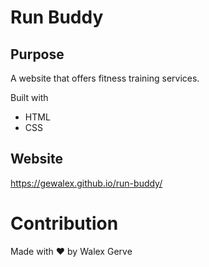 # Run Buddy

## Purpose
A website that offers fitness training services.

Built with
* HTML
* CSS

## Website
https://gewalex.github.io/run-buddy/

# Contribution
Made with ❤️ by Walex Gerve
